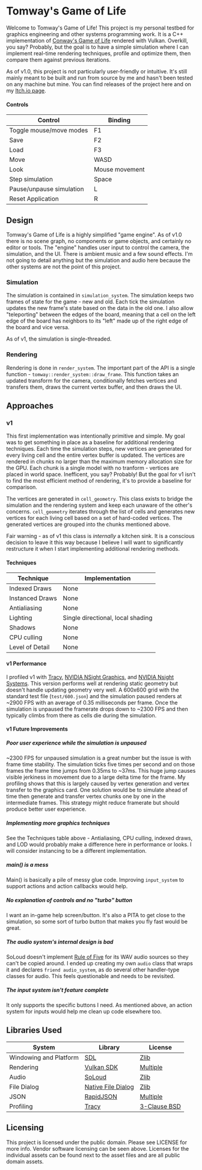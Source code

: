 # Tomway's Game of Life

Welcome to Tomway's Game of Life! This project is my personal testbed for graphics engineering and other systems programming work. It is a C++ implementation of [Conway's Game of Life](https://en.wikipedia.org/wiki/Conway%27s_Game_of_Life) rendered with Vulkan. Overkill, you say? Probably, but the goal is to have a simple simulation where I can implement real-time rendering techniques, profile and optimize them, then compare them against previous iterations.

As of v1.0, this project is not particularly user-friendly or intuitive. It's still mainly meant to be built and run from source by me and hasn't been tested on any machine but mine. You can find releases of the project here and on my [Itch.io page](https://katnamag.itch.io/).

#### Controls

| Control  | Binding |
| ------------- | ------------- |
| Toggle mouse/move modes | F1 |
| Save | F2 |
| Load | F3 |
| Move | WASD |
| Look | Mouse movement |
| Step simulation | Space |
| Pause/unpause simulation | L |
| Reset Application | R |

## Design

Tomway's Game of Life is a highly simplified "game engine". As of v1.0 there is no scene graph, no components or game objects, and certainly no editor or tools. The "engine" handles user input to control the camera, the simulation, and the UI. There is ambient music and a few sound effects. I'm not going to detail anything but the simulation and audio here because the other systems are not the point of this project.

### Simulation
The simulation is contained in `simulation_system`. The simulation keeps two frames of state for the game - new and old. Each tick the simulation updates the new frame's state based on the data in the old one. I also allow "teleporting" between the edges of the board, meaning that a cell on the left edge of the board has neighbors to its "left" made up of the right edge of the board and vice versa.

As of v1, the simulation is single-threaded.

### Rendering
Rendering is done in `render_system`. The important part of the API is a single function - `tomway::render_system::draw_frame`. This function takes an updated transform for the camera, conditionally fetches vertices and transfers them, draws the current vertex buffer, and then draws the UI.

## Approaches

### v1
This first implementation was intentionally primitive and simple. My goal was to get something in place as a baseline for additional rendering techniques. Each time the simulation steps, new vertices are generated for every living cell and the entire vertex buffer is updated. The vertices are rendered in chunks no larger than the maximum memory allocation size for the GPU. Each chunk is a single model with no tranform - vertices are placed in world space.  Inefficent, you say? Probably! But the goal for v1 isn't to find the most efficient method of rendering, it's to provide a baseline for comparison.

The vertices are generated in `cell_geometry`. This class exists to bridge the simulation and the rendering system and keep each unaware of the other's concerns. `cell_geometry` iterates through the list of cells and generates new vertices for each living cell based on a set of hard-coded vertices. The generated vertices are grouped into the chunks mentioned above.

Fair warning - as of v1 this class is *internally* a kitchen sink. It is a conscious decision to leave it this way because I believe I will want to significantly restructure it when I start implementing additional rendering methods.

#### Techniques

| Technique  | Implementation |
| ------------- | ------------- |
| Indexed Draws | None |
| Instanced Draws | None |
| Antialiasing | None |
| Lighting | Single directional, local shading |
| Shadows | None |
| CPU culling | None |
| Level of Detail | None |

#### v1 Performance

I profiled v1 with [Tracy](https://github.com/wolfpld/tracy), [NVIDIA NSight Graphics](https://developer.nvidia.com/nsight-graphics), and [NVIDIA Nsight Systems](https://developer.nvidia.com/nsight-systems). This version performs well at rendering static geometry but doesn't handle updating geometry very well. A 600x600 grid with the standard test file (`test/600.json`) and the simulation paused renders at ~2900 FPS with an average of 0.35 milliseconds per frame. Once the simulation is unpaused the framerate drops down to ~2300 FPS and then typically climbs from there as cells die during the simulation.

#### v1 Future Improvements
##### Poor user experience while the simulation is unpaused
~2300 FPS for unpaused simulation is a great number but the issue is with frame time stability. The simulation ticks five times per second and on those frames the frame time jumps from 0.35ms to ~37ms. This huge jump causes visible jerkiness in movement due to a large delta time for the frame. My profiling shows that this is largely caused by vertex generation and vertex transfer to the graphics card. One solution would be to simulate ahead of time then generate and transfer vertex chunks one by one in the intermediate frames. This strategy might reduce framerate but should produce better user experience.

##### Implementing more graphics techniques
See the Techniques table above - Antialiasing, CPU culling, indexed draws, and LOD would probably make a difference here in performance or looks. I will consider instancing to be a different implementation.

##### main() is a mess
Main() is basically a pile of messy glue code. Improving `input_system` to support actions and action callbacks would help.

##### No explanation of controls and no "turbo" button
I want an in-game help screen/button. It's also a PITA to get close to the simulation, so some sort of turbo button that makes you fly fast would be great.

##### The audio system's internal design is bad
SoLoud doesn't implement [Rule of Five](https://en.cppreference.com/w/cpp/language/rule_of_three) for its WAV audio sources so they can't be copied around. I ended up creating my own `audio` class that wraps it and declares `friend audio_system`, as do several other handler-type classes for audio. This feels questionable and needs to be revisited.

##### The input system isn't feature complete
It only supports the specific buttons I need. As mentioned above, an action system for inputs would help me clean up code elsewhere too.

## Libraries Used

| System  | Library | License |
| ------------- | ------------- | ------------- |
| Windowing and Platform  | [SDL](https://github.com/libsdl-org/SDL)  | [Zlib](https://github.com/libsdl-org/SDL/blob/SDL2/LICENSE.txt)  |
| Rendering  | [Vulkan SDK](https://www.lunarg.com/vulkan-sdk/)  | [Multiple](https://vulkan.lunarg.com/license/)  |
| Audio  | [SoLoud](https://solhsa.com/soloud/)  | [Zlib](https://solhsa.com/soloud/legal.html)  |
| File Dialog  | [Native File Dialog](https://github.com/mlabbe/nativefiledialog)  | [Zlib](https://github.com/mlabbe/nativefiledialog/blob/master/LICENSE)  |
| JSON | [RapidJSON](https://github.com/Tencent/rapidjson)  | [Multiple](https://github.com/Tencent/rapidjson/blob/master/license.txt)  |
| Profiling | [Tracy](https://github.com/wolfpld/tracy)  | [3-Clause BSD](https://github.com/wolfpld/tracy/blob/master/LICENSE)  |

## Licensing

This project is licensed under the public domain. Please see LICENSE for more info. Vendor software licensing can be seen above. Licenses for the individual assets can be found next to the asset files and are all public domain assets.
